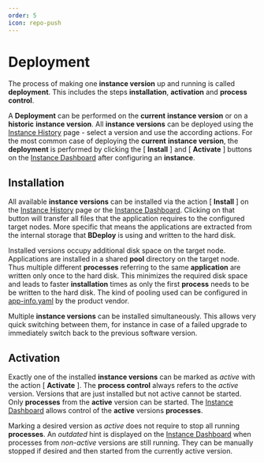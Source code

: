 ```yaml
---
order: 5
icon: repo-push
---
```


# Deployment

The process of making one **instance version** up and running is called **deployment**. This includes the steps **installation**, **activation** and **process control**.

A **Deployment** can be performed on the **current** **instance version** or on a **historic** **instance version**. All **instance versions** can be deployed using the [Instance History](/user/history/#instance-history) page - select a version and use the according actions. For the most common case of deploying the **current** **instance version**, the **deployment** is performed by clicking the [ **Install** ] and [ **Activate** ] buttons on the [Instance Dashboard](/user/instance/#instance-dashboard) after configuring an **instance**.

## Installation

All available **instance versions** can be installed via the action [ **Install** ] on the [Instance History](/user/history/#instance-history) page or the [Instance Dashboard](/user/instance/#instance-dashboard). Clicking on that button will transfer all files that the application requires to the configured target nodes. More specific that means the applications are extracted from the internal storage that **BDeploy** is using and written to the hard disk.

Installed versions occupy additional disk space on the target node. Applications are installed in a shared **pool** directory on the target node. Thus multiple different **processes** referring to the same **application** are written only once to the hard disk. This minimizes the required disk space and leads to faster **installation** times as only the first **process** needs to be be written to the hard disk. The kind of pooling used can be configured in [app-info.yaml](/power/product/#app-infoyaml) by the product vendor.

Multiple **instance versions** can be installed simultaneously. This allows very quick switching between them, for instance in case of a failed upgrade to immediately switch back to the previous software version.

## Activation

Exactly one of the installed **instance versions** can be marked as _active_ with the action [ **Activate** ]. The **process control** always refers to the _active_ version. Versions that are just installed but not active cannot be started. Only **processes** from the **active** version can be started. The [Instance Dashboard](/user/instance/#instance-dashboard) allows control of the **active** versions **processes**.

Marking a desired version as _active_ does not require to stop all running **processes**. An _outdated_ hint is displayed on the [Instance Dashboard](/user/instance/#instance-dashboard) when processes from _non-active_ versions are still running. They can be manually stopped if desired and then started from the currently active version.
